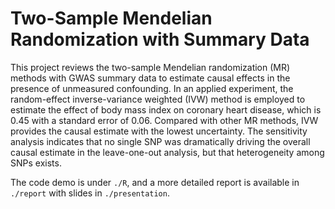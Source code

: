 # Two-Sample Mendelian Randomization with Summary Data

This project reviews the two-sample Mendelian randomization (MR) methods with GWAS summary data to estimate causal effects in the presence of unmeasured confounding. In an applied experiment, the random-effect inverse-variance weighted (IVW) method is employed to estimate the effect of body mass index on coronary heart disease, which is 0.45 with a standard error of 0.06. Compared with other MR methods, IVW provides the causal estimate with the lowest uncertainty. The sensitivity analysis indicates that no single SNP was dramatically driving the overall causal estimate in the leave-one-out analysis, but that heterogeneity among SNPs exists. 

The code demo is under `./R`, and a more detailed report is available in `./report` with slides in `./presentation`.